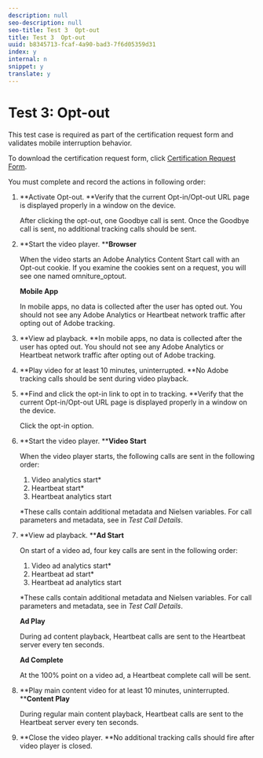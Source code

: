 ```yaml
---
description: null
seo-description: null
seo-title: Test 3  Opt-out
title: Test 3  Opt-out
uuid: b8345713-fcaf-4a90-bad3-7f6d05359d31
index: y
internal: n
snippet: y
translate: y
---
```


# Test 3: Opt-out

This test case is required as part of the certification request form and validates mobile interruption behavior.

To download the certification request form, click [Certification Request Form](nielsen_cert_request.docx).

You must complete and record the actions in following order:

1. **Activate Opt-out. **Verify that the current Opt-in/Opt-out URL page is displayed properly in a window on the device.

   After clicking the opt-out, one Goodbye call is sent. Once the Goodbye call is sent, no additional tracking calls should be sent.

1. **Start the video player. ****Browser**

   When the video starts an Adobe Analytics Content Start call with an Opt-out cookie. If you examine the cookies sent on a request, you will see one named omniture_optout.

   **Mobile App**

   In mobile apps, no data is collected after the user has opted out. You should not see any Adobe Analytics or Heartbeat network traffic after opting out of Adobe tracking.

1. **View ad playback. **In mobile apps, no data is collected after the user has opted out. You should not see any Adobe Analytics or Heartbeat network traffic after opting out of Adobe tracking.

1. **Play video for at least 10 minutes, uninterrupted. **No Adobe tracking calls should be sent during video playback.

1. **Find and click the opt-in link to opt in to tracking. **Verify that the current Opt-in/Opt-out URL page is displayed properly in a window on the device.

   Click the opt-in option.

1. **Start the video player. ****Video Start**

   When the video player starts, the following calls are sent in the following order:

    1. Video analytics start&#42; 
    1. Heartbeat start&#42; 
    1. Heartbeat analytics start

   &#42;These calls contain additional metadata and Nielsen variables. For call parameters and metadata, see [](../../sdk-implement/validation/test-call-details.md#section_qts_xff_f2b) in *Test Call Details*.

1. **View ad playback. ****Ad Start**

   On start of a video ad, four key calls are sent in the following order:

    1. Video ad analytics start&#42; 
    1. Heartbeat ad start&#42; 
    1. Heartbeat ad analytics start

   &#42;These calls contain additional metadata and Nielsen variables. For call parameters and metadata, see [](../../sdk-implement/validation/test-call-details.md#section_wz3_yff_f2b) in *Test Call Details*.

   **Ad Play**

   During ad content playback, Heartbeat calls are sent to the Heartbeat server every ten seconds.

   **Ad Complete**

   At the 100% point on a video ad, a Heartbeat complete call will be sent.

1. **Play main content video for at least 10 minutes, uninterrupted. ****Content Play**

   During regular main content playback, Heartbeat calls are sent to the Heartbeat server every ten seconds.

1. **Close the video player. **No additional tracking calls should fire after video player is closed.

